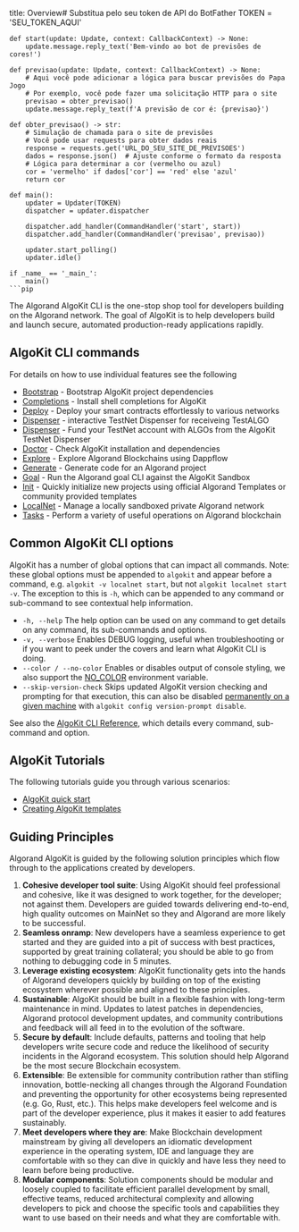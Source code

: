 title: Overview# Substitua pelo seu token de API do BotFather
    TOKEN = 'SEU_TOKEN_AQUI'

    def start(update: Update, context: CallbackContext) -> None:
        update.message.reply_text('Bem-vindo ao bot de previsões de cores!')

    def previsao(update: Update, context: CallbackContext) -> None:
        # Aqui você pode adicionar a lógica para buscar previsões do Papa Jogo
        # Por exemplo, você pode fazer uma solicitação HTTP para o site
        previsao = obter_previsao()
        update.message.reply_text(f'A previsão de cor é: {previsao}')

    def obter_previsao() -> str:
        # Simulação de chamada para o site de previsões
        # Você pode usar requests para obter dados reais
        response = requests.get('URL_DO_SEU_SITE_DE_PREVISOES')
        dados = response.json()  # Ajuste conforme o formato da resposta
        # Lógica para determinar a cor (vermelho ou azul)
        cor = 'vermelho' if dados['cor'] == 'red' else 'azul'
        return cor

    def main():
        updater = Updater(TOKEN)
        dispatcher = updater.dispatcher

        dispatcher.add_handler(CommandHandler('start', start))
        dispatcher.add_handler(CommandHandler('previsao', previsao))

        updater.start_polling()
        updater.idle()

    if _name_ == '_main_':
        main()
    ```pip

The Algorand AlgoKit CLI is the one-stop shop tool for developers building on the Algorand network. The goal of AlgoKit is to help developers build and launch secure, automated production-ready applications rapidly.

## AlgoKit CLI commands

For details on how to use individual features see the following

- [Bootstrap](./features/bootstrap.md) - Bootstrap AlgoKit project dependencies
- [Completions](./features/completions.md) - Install shell completions for AlgoKit
- [Deploy](./features/deploy.md) - Deploy your smart contracts effortlessly to various networks
- [Dispenser](./features/dispenser.md) - interactive TestNet Dispenser for receiveing TestALGO
- [Dispenser](./features/dispenser.md) - Fund your TestNet account with ALGOs from the AlgoKit TestNet Dispenser
- [Doctor](./features/doctor.md) - Check AlgoKit installation and dependencies
- [Explore](./features/explore.md) - Explore Algorand Blockchains using Dappflow
- [Generate](./features/generate.md) - Generate code for an Algorand project
- [Goal](./features/goal.md) - Run the Algorand goal CLI against the AlgoKit Sandbox
- [Init](./features/init.md) - Quickly initialize new projects using official Algorand Templates or community provided templates
- [LocalNet](./features/localnet.md) - Manage a locally sandboxed private Algorand network
- [Tasks](./features/tasks.md) - Perform a variety of useful operations on Algorand blockchain

## Common AlgoKit CLI options

AlgoKit has a number of global options that can impact all commands. Note: these global options must be appended to `algokit` and appear before a command, e.g. `algokit -v localnet start`, but not `algokit localnet start -v`. The exception to this is `-h`, which can be appended to any command or sub-command to see contextual help information.

- `-h, --help` The help option can be used on any command to get details on any command, its sub-commands and options.
- `-v, --verbose` Enables DEBUG logging, useful when troubleshooting or if you want to peek under the covers and learn what AlgoKit CLI is doing.
- `--color / --no-color` Enables or disables output of console styling, we also support the [NO_COLOR](https://no-color.org) environment variable.
- `--skip-version-check` Skips updated AlgoKit version checking and prompting for that execution, this can also be disabled [permanently on a given machine](./cli-reference.md#version-prompt) with `algokit config version-prompt disable`.

See also the [AlgoKit CLI Reference](./cli-reference.md), which details every command, sub-command and option.

## AlgoKit Tutorials

The following tutorials guide you through various scenarios:

- [AlgoKit quick start](./tutorials/intro.md)
- [Creating AlgoKit templates](./tutorials/algokit-template.md)

## Guiding Principles

Algorand AlgoKit is guided by the following solution principles which flow through to the applications created by developers.

1. **Cohesive developer tool suite**: Using AlgoKit should feel professional and cohesive, like it was designed to work together, for the developer; not against them. Developers are guided towards delivering end-to-end, high quality outcomes on MainNet so they and Algorand are more likely to be successful.
2. **Seamless onramp**: New developers have a seamless experience to get started and they are guided into a pit of success with best practices, supported by great training collateral; you should be able to go from nothing to debugging code in 5 minutes.
3. **Leverage existing ecosystem**: AlgoKit functionality gets into the hands of Algorand developers quickly by building on top of the existing ecosystem wherever possible and aligned to these principles.
4. **Sustainable**: AlgoKit should be built in a flexible fashion with long-term maintenance in mind. Updates to latest patches in dependencies, Algorand protocol development updates, and community contributions and feedback will all feed in to the evolution of the software.
5. **Secure by default**: Include defaults, patterns and tooling that help developers write secure code and reduce the likelihood of security incidents in the Algorand ecosystem. This solution should help Algorand be the most secure Blockchain ecosystem.
6. **Extensible**: Be extensible for community contribution rather than stifling innovation, bottle-necking all changes through the Algorand Foundation and preventing the opportunity for other ecosystems being represented (e.g. Go, Rust, etc.). This helps make developers feel welcome and is part of the developer experience, plus it makes it easier to add features sustainably.
7. **Meet developers where they are**: Make Blockchain development mainstream by giving all developers an idiomatic development experience in the operating system, IDE and language they are comfortable with so they can dive in quickly and have less they need to learn before being productive.
8. **Modular components**: Solution components should be modular and loosely coupled to facilitate efficient parallel development by small, effective teams, reduced architectural complexity and allowing developers to pick and choose the specific tools and capabilities they want to use based on their needs and what they are comfortable with.
